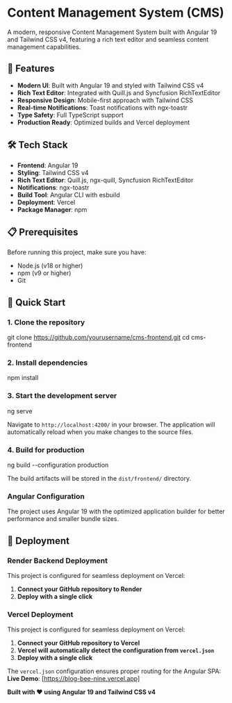 # Content Management System (CMS)

A modern, responsive Content Management System built with Angular 19 and Tailwind CSS v4, featuring a rich text editor and seamless content management capabilities.

## 🚀 Features

- **Modern UI**: Built with Angular 19 and styled with Tailwind CSS v4
- **Rich Text Editor**: Integrated with Quill.js and Syncfusion RichTextEditor
- **Responsive Design**: Mobile-first approach with Tailwind CSS
- **Real-time Notifications**: Toast notifications with ngx-toastr
- **Type Safety**: Full TypeScript support
- **Production Ready**: Optimized builds and Vercel deployment

## 🛠️ Tech Stack

- **Frontend**: Angular 19
- **Styling**: Tailwind CSS v4
- **Rich Text Editor**: Quill.js, ngx-quill, Syncfusion RichTextEditor
- **Notifications**: ngx-toastr
- **Build Tool**: Angular CLI with esbuild
- **Deployment**: Vercel
- **Package Manager**: npm

## 📋 Prerequisites

Before running this project, make sure you have:

- Node.js (v18 or higher)
- npm (v9 or higher)
- Git

## 🚀 Quick Start

### 1. Clone the repository

git clone https://github.com/yourusername/cms-frontend.git
cd cms-frontend


### 2. Install dependencies

npm install

### 3. Start the development server

ng serve

Navigate to `http://localhost:4200/` in your browser. The application will automatically reload when you make changes to the source files.

### 4. Build for production

ng build --configuration production

The build artifacts will be stored in the `dist/frontend/` directory.

### Angular Configuration

The project uses Angular 19 with the optimized application builder for better performance and smaller bundle sizes.

## 🚀 Deployment

### Render Backend Deployment

This project is configured for seamless deployment on Vercel:

1. **Connect your GitHub repository to Render**
2. **Deploy with a single click**

### Vercel Deployment

This project is configured for seamless deployment on Vercel:

1. **Connect your GitHub repository to Vercel**
2. **Vercel will automatically detect the configuration from `vercel.json`**
3. **Deploy with a single click**

The `vercel.json` configuration ensures proper routing for the Angular SPA:
**Live Demo**: [https://blog-bee-nine.vercel.app]

**Built with ❤️ using Angular 19 and Tailwind CSS v4**
